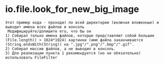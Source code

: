 # io.file.look_for_new_big_image
    Этот пример кода - проходит по всей директории (включая вложенные) и выводит имена всех файлов в консоль
     Модифицируйте/допишите его, что бы он
    1) Собирал только имена файлов, которые представляют собой большие (File.length() > 1024*1024) картинки (имя файла заканчивается (String.endsWith(String)) на ".jpg"/".png"/".bmp"/".gif".
    2) Собирал массив файлов, а не выводил в консоль.
    3) Для реализации пункта 1 рекомендуется (но не обязательно) использовать FileFilter
